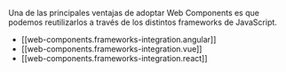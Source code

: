 Una de las principales ventajas de adoptar Web Components es que podemos reutilizarlos a través de los distintos frameworks de JavaScript. 

- [[web-components.frameworks-integration.angular]]
- [[web-components.frameworks-integration.vue]]
- [[web-components.frameworks-integration.react]]